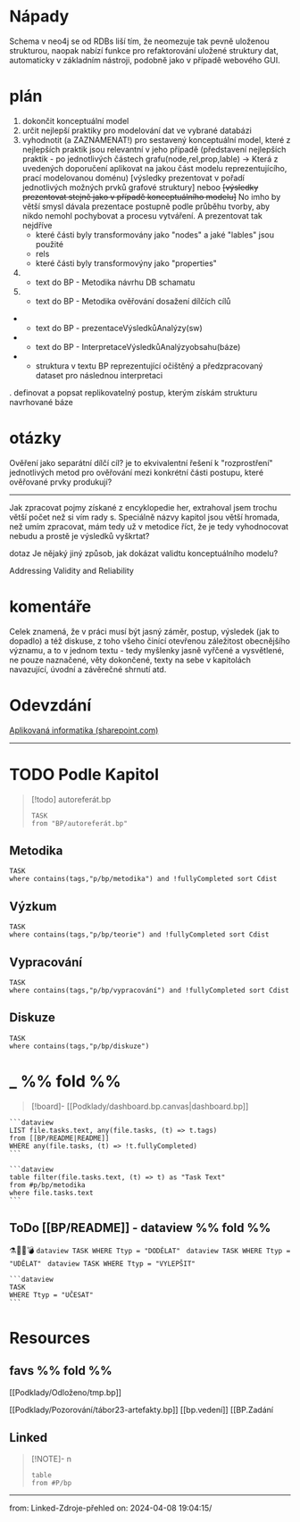 
# Nápady
Schema v neo4j se od RDBs liší tím, že neomezuje tak pevně uloženou strukturou, naopak nabízí funkce pro refaktorování uložené struktury dat, automaticky v základním nástroji, podobně jako v případě webového GUI.
# plán
1. dokončit konceptuální model
2. určit nejlepší praktiky pro modelování dat ve vybrané databázi
3. vyhodnotit (a ZAZNAMENAT!) pro sestavený konceptuální model, které z nejlepších praktik jsou relevantní v jeho případě
   (představení nejlepších praktik - po jednotlivých částech grafu(node,rel,prop,lable) -> Která z uvedených doporučení aplikovat na jakou část modelu reprezentujícího, prací modelovanou doménu) [výsledky prezentovat v pořadí jednotlivých možných prvků grafové struktury] neboo ~~[výsledky prezentovat stejně jako v případě konceptuálního modelu]~~
   No imho by větší smysl dávala prezentace postupně podle průběhu tvorby, aby nikdo nemohl pochybovat a procesu vytváření. A prezentovat tak nejdříve 
   - které části byly transformovány jako "nodes" a jaké "lables" jsou použité
   - rels
   - které části byly transformovýny jako "properties"
4. * text do BP - Metodika návrhu DB schamatu
5. * text do BP - Metodika ověřování dosažení dílčích cílů



- * text do BP - prezentaceVýsledkůAnalýzy(sw)
- * text do BP - InterpretaceVýsledkůAnalýzyobsahu(báze)
- * struktura v textu BP reprezentující očištěný a předzpracovaný dataset pro následnou interpretaci


. definovat a popsat replikovatelný postup, kterým získám strukturu navrhované báze


# otázky
Ověření jako separátní dílčí cíl? je to ekvivalentní řešení k "rozprostření" jednotlivých metod pro ověřování mezi konkrétní části postupu, které ověřované prvky produkují?

---
Jak zpracovat pojmy získané z encyklopedie her, extrahoval jsem trochu větší počet než si vím rady s. Speciálně názvy kapitol jsou větší hromada, než umím zpracovat, mám tedy už v metodice říct, že je tedy vyhodnocovat nebudu a prostě je výsledků vyškrtat? 


dotaz
Je nějaký jiný způsob, jak dokázat validtu konceptuálního modelu?

Addressing Validity and Reliability
# komentáře
Celek znamená, že v práci musí být jasný záměr, postup, výsledek (jak to dopadlo) a též diskuse, z toho všeho činící otevřenou záležitost obecnějšího významu, a to v jednom textu - tedy myšlenky jasně vyřčené a vysvětlené, ne pouze naznačené, věty dokončené, texty na sebe v kapitolách navazující, úvodní a závěrečné shrnutí atd.
# Odevzdání
[Aplikovaná informatika (sharepoint.com)](https://vse.sharepoint.com/sites/intranet-studenti-FIS/SitePages/Aplikovan%C3%A1-informatika.aspx)

---


# TODO Podle Kapitol
> [!todo] autoreferát.bp
> ```dataview
> TASK
> from "BP/autoreferát.bp"
> ```

## Metodika
```dataview
TASK
where contains(tags,"p/bp/metodika") and !fullyCompleted sort Cdist 
```
    
## Výzkum

```dataview
TASK
where contains(tags,"p/bp/teorie") and !fullyCompleted sort Cdist
```

## Vypracování
```dataview
TASK
where contains(tags,"p/bp/vypracování") and !fullyCompleted sort Cdist
```

## Diskuze
```dataview
TASK
where contains(tags,"p/bp/diskuze")
```



	
# _ %% fold %% 
> [!board]-
> [[Podklady/dashboard.bp.canvas|dashboard.bp]]


    ```dataview
	LIST file.tasks.text, any(file.tasks, (t) => t.tags)
	from [[BP/README|README]]
	WHERE any(file.tasks, (t) => !t.fullyCompleted)
	```

	```dataview
	table filter(file.tasks.text, (t) => t) as "Task Text"
	from #p/bp/metodika
	where file.tasks.text
	```
	
## ToDo \[\[BP/README]] - dataview %% fold %% 
⚗️🧼🚧💣
	```dataview
	TASK
	WHERE Ttyp = "DODĚLAT"
	```
	```dataview
	TASK
	WHERE Ttyp = "UDĚLAT"
	```
	```dataview
	TASK
	WHERE Ttyp = "VYLEPŠIT"
	```
	
	```dataview
	TASK
	WHERE Ttyp = "UČESAT"
	```
# Resources
## favs %% fold %%
[[Podklady/Odloženo/tmp.bp]]

[[Podklady/Pozorování/tábor23-artefakty.bp]]
[[bp.vedení]]
[[BP.Zadání


## Linked  

> [!NOTE]- n
> ```dataview
> table
> from #P/bp 
> ```

___
from: Linked-Zdroje-přehled on: 2024-04-08 19:04:15/